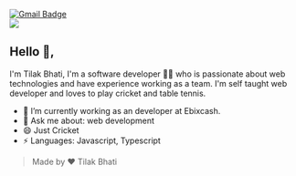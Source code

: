 [![Gmail Badge](https://img.shields.io/badge/-tilakbhati91@gmail.com-c14438?style=flat-square&logo=Gmail&logoColor=white&link=mailto:tilakbhati91@gmail.com)](mailto:tilakbhati91@gmail.com)
<br/>
<img src="https://c.tenor.com/rK3k9EgLkhEAAAAC/steins-gate.gif" />
## Hello 👋, 

I'm Tilak Bhati, I'm a software developer 👨‍💻 who is passionate about web technologies and have experience working as a team. I'm self taught web developer and loves to play cricket and table tennis.

- 🌱 I’m currently working as an developer at Ebixcash.
- 💬 Ask me about: web development
- 😄 Just Cricket
- ⚡ Languages: Javascript, Typescript

> Made by ❤ Tilak Bhati
 
